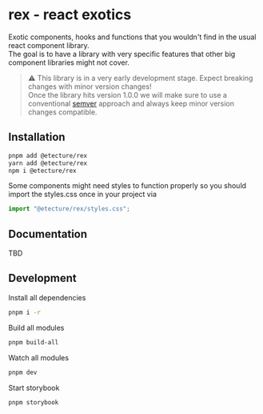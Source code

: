 # rex - react exotics

Exotic components, hooks and functions that you wouldn't find in the usual react component library. \
The goal is to have a library with very specific features that other big component libraries might not cover.

> ⚠ This library is in a very early development stage. Expect breaking changes with minor version changes! \
> Once the library hits version 1.0.0 we will make sure to use a conventional [semver](https://semver.org/) approach and always keep minor version changes compatible.

## Installation

```sh
pnpm add @etecture/rex
yarn add @etecture/rex
npm i @etecture/rex
```

Some components might need styles to function properly so you should import the styles.css once in your project via

```ts
import "@etecture/rex/styles.css";
```

## Documentation

TBD

## Development

Install all dependencies

```sh
pnpm i -r
```

Build all modules

```sh
pnpm build-all
```

Watch all modules

```sh
pnpm dev
```

Start storybook

```sh
pnpm storybook
```

